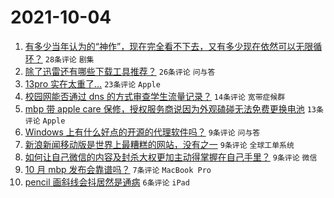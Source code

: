 # 2021-10-04

1. [有多少当年认为的“神作”，现在完全看不下去，又有多少现在依然可以无限循环？](https://www.v2ex.com/t/805834) `28条评论` `剧集`
1. [除了迅雷还有哪些下载工具推荐？](https://www.v2ex.com/t/805824) `26条评论` `问与答`
1. [13pro 实在太重了…](https://www.v2ex.com/t/805830) `23条评论` `Apple`
1. [校园网能否通过 dns 的方式审查学生流量记录？](https://www.v2ex.com/t/805825) `14条评论` `宽带症候群`
1. [mbp 带 apple care 保修，授权服务商说因为外观磕碰无法免费更换电池](https://www.v2ex.com/t/805831) `13条评论` `Apple`
1. [Windows 上有什么好点的开源的代理软件吗？](https://www.v2ex.com/t/805833) `9条评论` `问与答`
1. [新浪新闻移动版是世界上最糟糕的网站，没有之一](https://www.v2ex.com/t/805828) `9条评论` `全球工单系统`
1. [如何让自己微信的内容及封杀大权更加主动得掌握在自己手里？](https://www.v2ex.com/t/805822) `9条评论` `微信`
1. [10 月 mbp 发布会靠谱吗？](https://www.v2ex.com/t/805827) `7条评论` `MacBook Pro`
1. [pencil 画斜线会抖居然是通病](https://www.v2ex.com/t/805829) `6条评论` `iPad`
